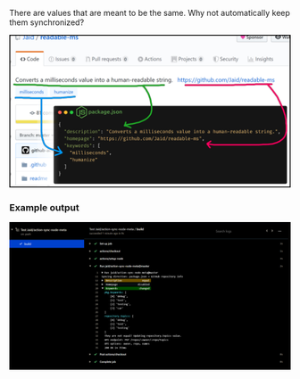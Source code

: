 There are values that are meant to be the same. Why not automatically keep them synchronized?

![Banner](readme/banner.jpg)

### Example output

![Example output](readme/output.png)